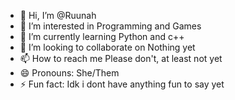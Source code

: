 - 👋 Hi, I’m @Ruunah
- 👀 I’m interested in                Programming and Games
- 🌱 I’m currently learning           Python and c++
- 💞️ I’m looking to collaborate on    Nothing yet
- 📫 How to reach me                  Please don't, at least not yet
- 😄 Pronouns:                        She/Them
- ⚡ Fun fact:                        Idk i dont have anything fun to say yet
